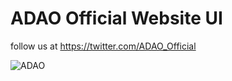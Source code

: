 # ADAO Official Website UI

follow us at https://twitter.com/ADAO_Official

![ADAO](./img/banner.gif)
